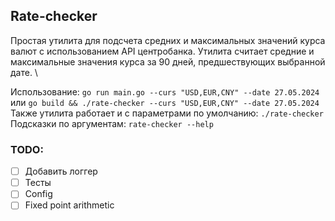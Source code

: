 ## Rate-checker

Простая утилита для подсчета средних и максимальных значений курса валют с использованием API центробанка.
Утилита считает средние и максимальные значения курса за 90 дней, предшествующих выбранной дате. \

Использование:
```go run main.go --curs "USD,EUR,CNY" --date 27.05.2024```
или 
```go build && ./rate-checker --curs "USD,EUR,CNY" --date 27.05.2024```
Также утилита работает и с параметрами по умолчанию:
```./rate-checker```
Подсказки по аргументам:
```rate-checker --help```

### TODO:
- [ ] Добавить логгер
- [ ] Тесты
- [ ] Config
- [ ] Fixed point arithmetic